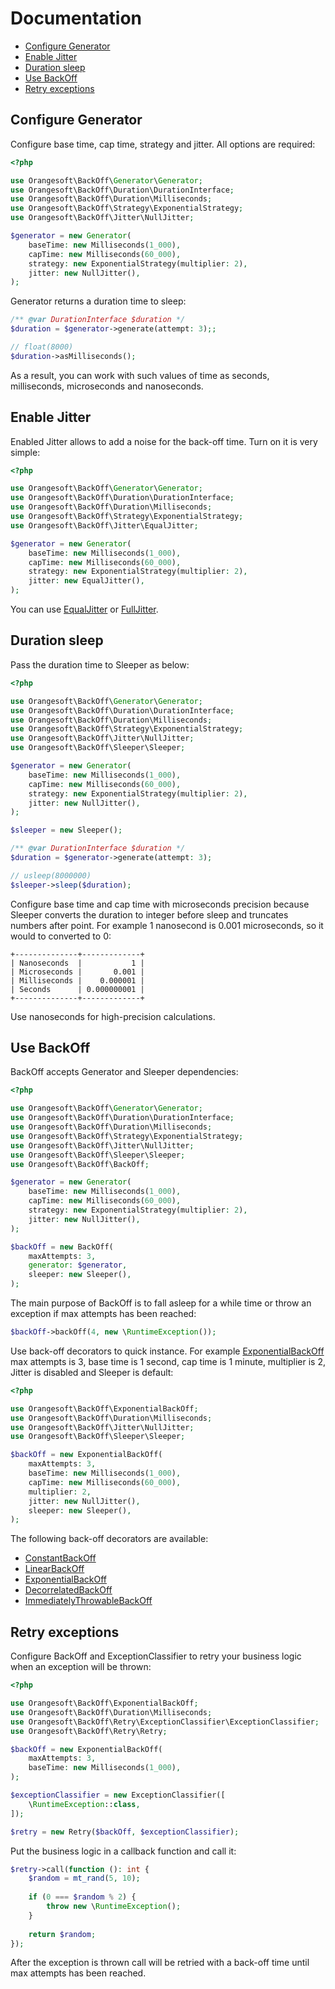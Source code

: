 # Documentation

- [Configure Generator](#configure-generator)
- [Enable Jitter](#enable-jitter)
- [Duration sleep](#duration-sleep)
- [Use BackOff](#use-backoff)
- [Retry exceptions](#retry-exceptions)

## Configure Generator

Configure base time, cap time, strategy and jitter. All options are required:

```php
<?php

use Orangesoft\BackOff\Generator\Generator;
use Orangesoft\BackOff\Duration\DurationInterface;
use Orangesoft\BackOff\Duration\Milliseconds;
use Orangesoft\BackOff\Strategy\ExponentialStrategy;
use Orangesoft\BackOff\Jitter\NullJitter;

$generator = new Generator(
    baseTime: new Milliseconds(1_000),
    capTime: new Milliseconds(60_000),
    strategy: new ExponentialStrategy(multiplier: 2),
    jitter: new NullJitter(),
);
```

Generator returns a duration time to sleep:

```php
/** @var DurationInterface $duration */
$duration = $generator->generate(attempt: 3);;

// float(8000)
$duration->asMilliseconds();
```

As a result, you can work with such values of time as seconds, milliseconds, microseconds and nanoseconds.

## Enable Jitter

Enabled Jitter allows to add a noise for the back-off time. Turn on it is very simple:

```php
<?php

use Orangesoft\BackOff\Generator\Generator;
use Orangesoft\BackOff\Duration\DurationInterface;
use Orangesoft\BackOff\Duration\Milliseconds;
use Orangesoft\BackOff\Strategy\ExponentialStrategy;
use Orangesoft\BackOff\Jitter\EqualJitter;

$generator = new Generator(
    baseTime: new Milliseconds(1_000),
    capTime: new Milliseconds(60_000),
    strategy: new ExponentialStrategy(multiplier: 2),
    jitter: new EqualJitter(),
);
```

You can use [EqualJitter](../src/Jitter/EqualJitter.php) or [FullJitter](../src/Jitter/FullJitter.php).

## Duration sleep

Pass the duration time to Sleeper as below:

```php
<?php

use Orangesoft\BackOff\Generator\Generator;
use Orangesoft\BackOff\Duration\DurationInterface;
use Orangesoft\BackOff\Duration\Milliseconds;
use Orangesoft\BackOff\Strategy\ExponentialStrategy;
use Orangesoft\BackOff\Jitter\NullJitter;
use Orangesoft\BackOff\Sleeper\Sleeper;

$generator = new Generator(
    baseTime: new Milliseconds(1_000),
    capTime: new Milliseconds(60_000),
    strategy: new ExponentialStrategy(multiplier: 2),
    jitter: new NullJitter(),
);

$sleeper = new Sleeper();

/** @var DurationInterface $duration */
$duration = $generator->generate(attempt: 3);

// usleep(8000000)
$sleeper->sleep($duration);
```

Configure base time and cap time with microseconds precision because Sleeper converts the duration to integer before sleep and truncates numbers after point. For example 1 nanosecond is 0.001 microseconds, so it would to converted to 0:

```text
+--------------+-------------+
| Nanoseconds  |           1 |
| Microseconds |       0.001 |
| Milliseconds |    0.000001 |
| Seconds      | 0.000000001 |
+--------------+-------------+
```

Use nanoseconds for high-precision calculations.

## Use BackOff

BackOff accepts Generator and Sleeper dependencies:

```php
<?php

use Orangesoft\BackOff\Generator\Generator;
use Orangesoft\BackOff\Duration\DurationInterface;
use Orangesoft\BackOff\Duration\Milliseconds;
use Orangesoft\BackOff\Strategy\ExponentialStrategy;
use Orangesoft\BackOff\Jitter\NullJitter;
use Orangesoft\BackOff\Sleeper\Sleeper;
use Orangesoft\BackOff\BackOff;

$generator = new Generator(
    baseTime: new Milliseconds(1_000),
    capTime: new Milliseconds(60_000),
    strategy: new ExponentialStrategy(multiplier: 2),
    jitter: new NullJitter(),
);

$backOff = new BackOff(
    maxAttempts: 3,
    generator: $generator,
    sleeper: new Sleeper(),
);
```

The main purpose of BackOff is to fall asleep for a while time or throw an exception if max attempts has been reached:

```php
$backOff->backOff(4, new \RuntimeException());
```

Use back-off decorators to quick instance. For example [ExponentialBackOff](../src/ExponentialBackOff.php) max attempts is 3, base time is 1 second, cap time is 1 minute, multiplier is 2, Jitter is disabled and Sleeper is default:

```php
<?php

use Orangesoft\BackOff\ExponentialBackOff;
use Orangesoft\BackOff\Duration\Milliseconds;
use Orangesoft\BackOff\Jitter\NullJitter;
use Orangesoft\BackOff\Sleeper\Sleeper;

$backOff = new ExponentialBackOff(
    maxAttempts: 3,
    baseTime: new Milliseconds(1_000),
    capTime: new Milliseconds(60_000),
    multiplier: 2,
    jitter: new NullJitter(),
    sleeper: new Sleeper(),
);
```

The following back-off decorators are available:

- [ConstantBackOff](../src/ConstantBackOff.php)
- [LinearBackOff](../src/LinearBackOff.php)
- [ExponentialBackOff](../src/ExponentialBackOff.php)
- [DecorrelatedBackOff](../src/DecorrelatedBackOff.php)
- [ImmediatelyThrowableBackOff](../src/ImmediatelyThrowableBackOff.php)

## Retry exceptions

Configure BackOff and ExceptionClassifier to retry your business logic when an exception will be thrown:

```php
<?php

use Orangesoft\BackOff\ExponentialBackOff;
use Orangesoft\BackOff\Duration\Milliseconds;
use Orangesoft\BackOff\Retry\ExceptionClassifier\ExceptionClassifier;
use Orangesoft\BackOff\Retry\Retry;

$backOff = new ExponentialBackOff(
    maxAttempts: 3,
    baseTime: new Milliseconds(1_000),
);

$exceptionClassifier = new ExceptionClassifier([
    \RuntimeException::class,
]);

$retry = new Retry($backOff, $exceptionClassifier);
```

Put the business logic in a callback function and call it:

```php
$retry->call(function (): int {
    $random = mt_rand(5, 10);
    
    if (0 === $random % 2) {
        throw new \RuntimeException();
    }
    
    return $random;
});
```

After the exception is thrown call will be retried with a back-off time until max attempts has been reached.
